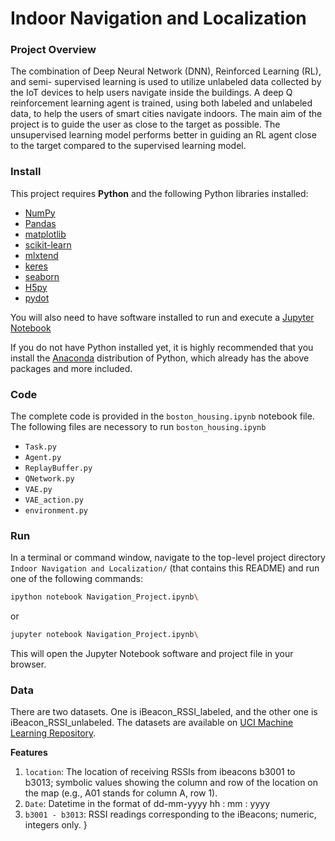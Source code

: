 # Indoor Navigation and Localization

### Project Overview
The combination of Deep Neural Network (DNN), Reinforced Learning (RL), and semi- supervised learning is used to utilize unlabeled data collected by the IoT devices to help users navigate inside the buildings. A deep Q reinforcement learning agent is trained, using both labeled and unlabeled data, to help the users of smart cities navigate indoors. The main aim of the project is to guide the user as close to the target as possible. The unsupervised learning model performs better in guiding an RL agent close to the target compared to the supervised learning model.

### Install

This project requires **Python** and the following Python libraries installed:

- [NumPy](http://www.numpy.org/)
- [Pandas](http://pandas.pydata.org/)
- [matplotlib](http://matplotlib.org/)
- [scikit-learn](http://scikit-learn.org/stable/)
- [mlxtend](https://rasbt.github.io/mlxtend/)
- [keres](https://keras.io/)
- [seaborn](https://seaborn.pydata.org/index.html)
- [H5py](https://www.h5py.org/)
- [pydot](https://pypi.org/project/pydot/)

You will also need to have software installed to run and execute a [Jupyter Notebook](http://ipython.org/notebook.html)

If you do not have Python installed yet, it is highly recommended that you install the [Anaconda](http://continuum.io/downloads) distribution of Python, which already has the above packages and more included. 

### Code

The complete code is provided in the `boston_housing.ipynb` notebook file. The following files are necessory to run `boston_housing.ipynb`
- `Task.py`
- `Agent.py`
- `ReplayBuffer.py`
- `QNetwork.py`
- `VAE.py`
- `VAE_action.py`
- `environment.py`

### Run

In a terminal or command window, navigate to the top-level project directory `Indoor Navigation and Localization/` (that contains this README) and run one of the following commands:

```bash
ipython notebook Navigation_Project.ipynb\
```  
or
```bash
jupyter notebook Navigation_Project.ipynb\
```

This will open the Jupyter Notebook software and project file in your browser.

### Data

There are two datasets. One is iBeacon_RSSI_labeled, and the other one is iBeacon_RSSI_unlabeled. The datasets are available on [UCI Machine Learning Repository](https://archive.ics.uci.edu/ml/datasets/BLE+RSSI+Dataset+for+Indoor+localization+and+Navigation).

**Features**
1.  `location`: The location of receiving RSSIs from ibeacons b3001 to b3013; symbolic values showing the column and row of the location on the map (e.g., A01 stands for column A, row 1). 
2. `Date`: Datetime in the format of dd-mm-yyyy hh : mm : yyyy 
3. `b3001 - b3013`: RSSI readings corresponding to the iBeacons; numeric, integers only. 
}
